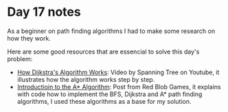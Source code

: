 # Day 17 notes

As a beginner on path finding algorithms I had to make some research on how they work.

Here are some good resources that are essencial to solve this day's problem:

- [How Dijkstra's Algorithm Works](https://www.youtube.com/watch?v=EFg3u_E6eHU): Video by Spanning Tree on Youtube, it illustrates how the algorithm works step by step.
- [Introductioin to the A\* Algorithm](https://www.redblobgames.com/pathfinding/a-star/introduction.html): Post from Red Blob Games, it explains with code how to implement the BFS, Dijkstra and A\* path finding algorithms, I used these algorithms as a base for my solution.
